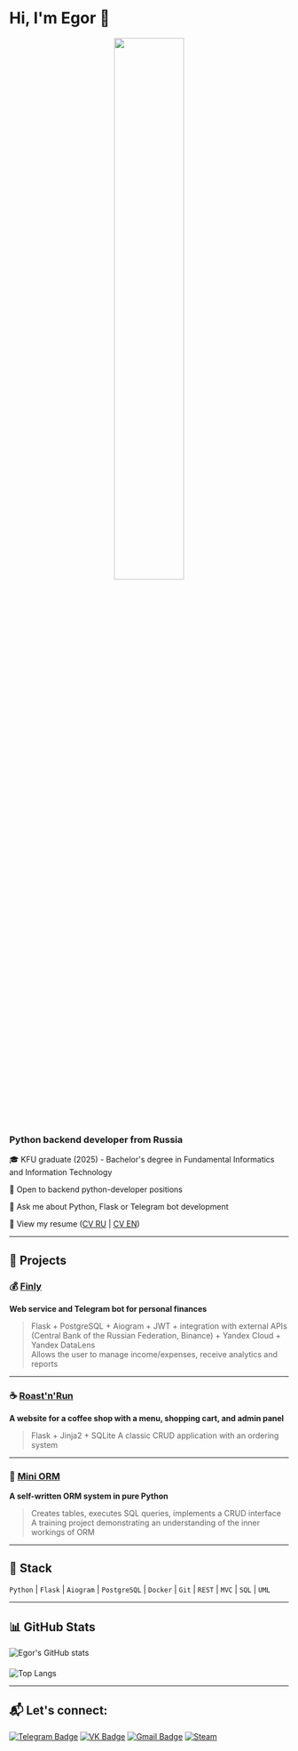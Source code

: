 # Hi, I'm Egor 👋

<div align="center">
  <img src="https://media0.giphy.com/media/v1.Y2lkPTc5MGI3NjExcHB3OGM5czY3OXdhZ3pzdHJqOHM2ZTJ2MmZndHl6ZTB6N2EyMW9vYSZlcD12MV9pbnRlcm5hbF9naWZfYnlfaWQmY3Q9Zw/3oKIPusXllLwBDGYBq/giphy.gif" width="50%" />
</div>

### Python backend developer from Russia

🎓 KFU graduate (2025) - Bachelor's degree in Fundamental Informatics and Information Technology

🌱 Open to backend python-developer positions  

💬 Ask me about Python, Flask or Telegram bot development

📄 View my resume ([CV RU](https://drive.google.com/file/d/1sAQ7ufUnsIAKwsM6NmYbkl37pdlzYsHN/view?usp=sharing) | [CV EN]())

---

## 🧠 Projects

### 💰 [Finly](https://github.com/iseq1/finly)
**Web service and Telegram bot for personal finances**
> Flask + PostgreSQL + Aiogram + JWT + integration with external APIs (Central Bank of the Russian Federation, Binance) + Yandex Cloud + Yandex DataLens  
Allows the user to manage income/expenses, receive analytics and reports

---

### ☕ [Roast'n'Run](https://github.com/iseq1/Roast-n-Run)
**A website for a coffee shop with a menu, shopping cart, and admin panel**
> Flask + Jinja2 + SQLite
A classic CRUD application with an ordering system

---

### 🧱 [Mini ORM](https://github.com/iseq1/mini-ORM)
**A self-written ORM system in pure Python**
> Creates tables, executes SQL queries, implements a CRUD interface  
A training project demonstrating an understanding of the inner workings of ORM

---

## 🧰 Stack

`Python` | `Flask` ​​| `Aiogram` | `PostgreSQL` | `Docker` | `Git` | `REST` | `MVC` | `SQL` | `UML`

---

## 📊 GitHub Stats

![Egor's GitHub stats](https://github-readme-stats.vercel.app/api?username=iseq1&show_icons=true&theme=tokyonight)
####
![Top Langs](https://github-readme-stats.vercel.app/api/top-langs/?username=iseq1&layout=compact&theme=tokyonight) 

---

## 📬 Let's connect:  
[![Telegram Badge](https://img.shields.io/badge/-@atlantiee-0088cc?style=flat&logo=Telegram&logoColor=white)](https://t.me/atlantiee)
[![VK Badge](https://img.shields.io/badge/-VK-4a76a8?style=flat&logo=VK&logoColor=white)](https://vk.com/atlantie)
[![Gmail Badge](https://img.shields.io/badge/-egorka.mironov.2003@mail.ru-D14836?style=flat&logo=Gmail&logoColor=white)](mailto:egorka.mironov.2003@mail.ru)
[![Steam](https://img.shields.io/badge/-Steam-000?style=flat&logo=Steam&logoColor=white)](https://steamcommunity.com/id/iseq1/) 
